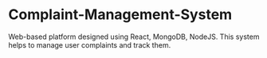 # Complaint-Management-System
Web-based platform designed using React, MongoDB, NodeJS. This system helps to manage user complaints and track them.
